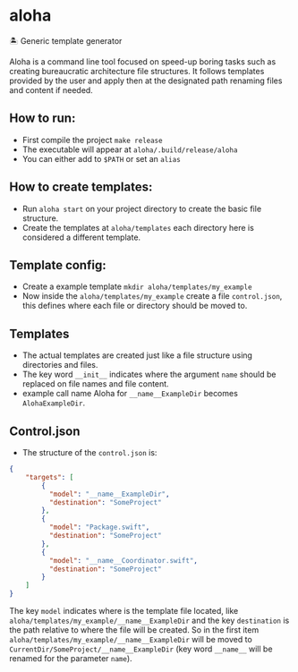 # aloha

🏝️ Generic template generator

Aloha is a command line tool focused on speed-up boring tasks such as creating bureaucratic architecture file structures.
It follows templates provided by the user and apply then at the designated path renaming files and content if needed.

## How to run:

- First compile the project `make release`
- The executable will appear at `aloha/.build/release/aloha`
- You can either add to `$PATH` or set an `alias`

## How to create templates:

- Run `aloha start` on your project directory to create the basic file structure. 
- Create the templates at `aloha/templates` each directory here is considered a different template.

## Template config:

- Create a example template `mkdir aloha/templates/my_example`
- Now inside the `aloha/templates/my_example` create a file `control.json`, this defines where each file or directory should be moved to.

## Templates

- The actual templates are created just like a file structure using directories and files.
- The key word `__init__` indicates where the argument `name` should be replaced on file names and file content.
- example call name Aloha for `__name__ExampleDir` becomes `AlohaExampleDir`.

## Control.json

- The structure of the `control.json` is:

```json
{
    "targets": [
        {
          "model": "__name__ExampleDir",
          "destination": "SomeProject"
        },
        {
          "model": "Package.swift",
          "destination": "SomeProject"
        },
        {
          "model": "__name__Coordinator.swift",
          "destination": "SomeProject"
        }
    ]
}
```

The key `model` indicates where is the template file located, like `aloha/templates/my_example/__name__ExampleDir` and the key `destination` is the path relative to where the file will be created.
So in the first item `aloha/templates/my_example/__name__ExampleDir` will be moved to `CurrentDir/SomeProject/__name__ExampleDir` (key word `__name__` will be renamed for the parameter `name`).

